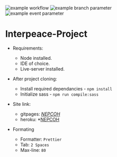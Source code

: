 ![example workflow](https://github.com/github/docs/actions/workflows/main.yml/badge.svg)
![example branch parameter](https://github.com/github/docs/actions/workflows/main.yml/badge.svg?branch=feature-1)
![example event parameter](https://github.com/github/docs/actions/workflows/main.yml/badge.svg?event=push)
# Interpeace-Project

* Requirements:
  * Node installed.
  * IDE of choice.
  * Live-server installed.

* After project cloning:
  * Install required dependancies - `npm install`
  * Initialize sass - `npm run compile:sass`
* Site link:
  * gitpages: *[NEPCOH](https://teddykavooh.github.io/Interpeace-Project/)*
  * heroku: *[NEPCOH](https://nepcoh.herokuapp.com/)

* Formating
  * Formatter: `Prettier`
  * Tab: `2 Spaces`
  * Max-line: `80`
